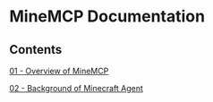 
# MineMCP Documentation

## Contents

[01 - Overview of MineMCP](https://github.com/aeromechanic000/MineMCP/blob/main/doc/01-overview.md)

[02 - Background of Minecraft Agent](https://github.com/aeromechanic000/MineMCP/blob/main/doc/02-background.md)
